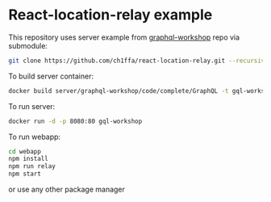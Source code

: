 # React-location-relay example

This repository uses server example from [graphql-workshop](https://github.com/ChilliCream/graphql-workshop) repo via submodule:

```bash
git clone https://github.com/ch1ffa/react-location-relay.git --recursive
```

To build server container:

```bash
docker build server/graphql-workshop/code/complete/GraphQL -t gql-workshop
```

To run server:

```bash
docker run -d -p 8080:80 gql-workshop
```

To run webapp:

```bash
cd webapp
npm install
npm run relay
npm start
```

or use any other package manager
